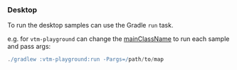 ### Desktop

To run the desktop samples can use the Gradle `run` task.

e.g. for `vtm-playground` can change the [mainClassName](../vtm-playground/build.gradle) to run each sample and pass args:
```groovy
./gradlew :vtm-playground:run -Pargs=/path/to/map
```
